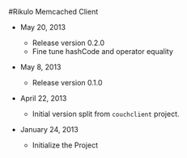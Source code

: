 #Rikulo Memcached Client 

* May 20, 2013
  * Release version 0.2.0 
  * Fine tune hashCode and operator equality
  
* May 8, 2013
  * Release version 0.1.0

* April 22, 2013
  * Initial version split from `couchclient` project.
  
* January 24, 2013
  * Initialize the Project

